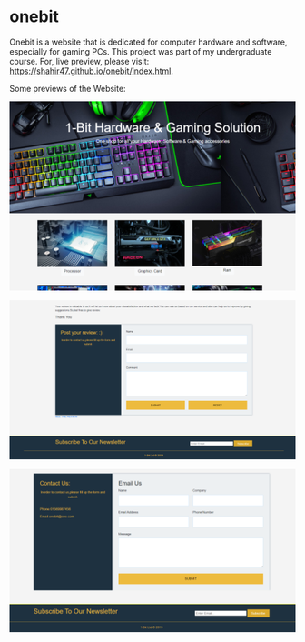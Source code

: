 # onebit
Onebit is a website that is dedicated for computer hardware and software, especially for gaming PCs. This project was part of my undergraduate course. For, live preview, please visit: https://shahir47.github.io/onebit/index.html.

Some previews of the Website:

![alt text](https://github.com/Shahir47/onebit/blob/master/Preview/Preview_1.png)

![alt text](https://github.com/Shahir47/onebit/blob/master/Preview/Preview_2.png)

![alt text](https://github.com/Shahir47/onebit/blob/master/Preview/Preview_3.png)
